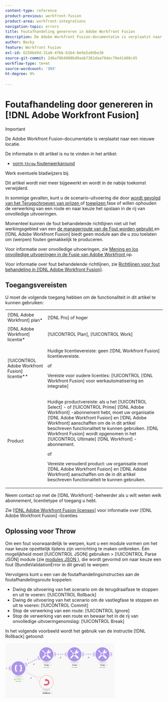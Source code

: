 ```yaml
---
content-type: reference
product-previous: workfront-fusion
product-area: workfront-integrations
navigation-topic: errors
title: Foutafhandeling genereren in Adobe Workfront Fusion
description: De Adobe Workfront Fusion-documentatie is verplaatst naar een nieuwe locatie. Dit artikel is vervangen, maar bevat een koppeling naar het nieuwe artikel dat deze functionaliteit behandelt.
author: Becky
feature: Workfront Fusion
exl-id: 6258bd4d-31a0-4fbb-b1b4-8e9a5a9dbe36
source-git-commit: 2d6af8b4988bd9aab7381daa79dec79e41408c45
workflow-type: tm+mt
source-wordcount: '393'
ht-degree: 0%

---
```


# Foutafhandeling door genereren in [!DNL Adobe Workfront Fusion]

>[!IMPORTANT]
>
>De Adobe Workfront Fusion-documentatie is verplaatst naar een nieuwe locatie.
>
>De informatie in dit artikel is nu te vinden in het artikel:
>
>* [ vorm `throw` foutenwerkaround ](https://experienceleague.adobe.com/docs/workfront-fusion/using/create-scenarios/configure-error-handling/throw.html)
>
>Werk eventuele bladwijzers bij.
>
>Dit artikel wordt niet meer bijgewerkt en wordt in de nabije toekomst verwijderd.

In sommige gevallen, kunt u de scenario-uitvoering die door [ wordt gevolgd van het Terugschroeven van prijzen ](../../workfront-fusion/scenarios/scenario-execution-cycles-phases.md#rollback) of [ toewijzen ](../../workfront-fusion/scenarios/scenario-execution-cycles-phases.md#commit) fase of willen ophouden de verwerking van een route en naar keuze het opslaan in de rij van onvolledige uitvoeringen.

Momenteel kunnen de fout behandelende richtlijnen niet uit het werkingsgebied van een [ de managerroute van de Fout worden gebruikt ](../../workfront-fusion/errors/error-handling.md#error) en [!DNL Adobe Workfront Fusion] biedt geen module aan die u zou toelaten om (werpen) fouten gemakkelijk te produceren.

Voor informatie over onvolledige uitvoeringen, zie [ Mening en los onvolledige uitvoeringen in de Fusie van Adobe Workfront ](../../workfront-fusion/scenarios/view-and-resolve-incomplete-executions.md) op.

Voor informatie over fout behandelende richtlijnen, zie [ Richtlijnen voor fout behandeling in  [!DNL Adobe Workfront Fusion]](../../workfront-fusion/errors/directives-for-error-handling.md).

## Toegangsvereisten

U moet de volgende toegang hebben om de functionaliteit in dit artikel te kunnen gebruiken:

<table style="table-layout:auto">
 <col> 
 <col> 
 <tbody> 
  <tr> 
   <td role="rowheader">[!DNL Adobe Workfront] plan*</td> 
   <td> <p>[!DNL Pro] of hoger</p> </td> 
  </tr> 
  <tr data-mc-conditions=""> 
   <td role="rowheader">[!DNL Adobe Workfront] licentie*</td> 
   <td> <p>[!UICONTROL Plan], [!UICONTROL Work]</p> </td> 
  </tr> 
  <tr> 
   <td role="rowheader">[!UICONTROL Adobe Workfront Fusion] licentie**</td> 
   <td>
   <p>Huidige licentievereiste: geen [!DNL Workfront Fusion] licentievereiste.</p>
   <p>of</p>
   <p>Vereiste voor oudere licenties: [!UICONTROL [!DNL Workfront Fusion] voor werkautomatisering en integratie] </p>
   </td> 
  </tr> 
  <tr> 
   <td role="rowheader">Product</td> 
   <td>
   <p>Huidige productvereiste: als u het [!UICONTROL Select] - of [!UICONTROL Prime] [!DNL Adobe Workfront] -abonnement hebt, moet uw organisatie [!DNL Adobe Workfront Fusion] en [!DNL Adobe Workfront] aanschaffen om de in dit artikel beschreven functionaliteit te kunnen gebruiken. [!DNL Workfront Fusion] wordt opgenomen in het [!UICONTROL Ultimate] [!DNL Workfront] -abonnement.</p>
   <p>of</p>
   <p>Vereiste verouderd product: uw organisatie moet [!DNL Adobe Workfront Fusion] en [!DNL Adobe Workfront] aanschaffen om de in dit artikel beschreven functionaliteit te kunnen gebruiken.</p>
   </td> 
  </tr> 
 </tbody> 
</table>

Neem contact op met de [!DNL Workfront] -beheerder als u wilt weten welk abonnement, licentietype of toegang u hebt.

Zie [[!DNL Adobe Workfront Fusion licenses]](../../workfront-fusion/get-started/license-automation-vs-integration.md) voor informatie over [!DNL Adobe Workfront Fusion] -licenties

## Oplossing voor Throw

Om een fout voorwaardelijk te werpen, kunt u een module vormen om het naar keuze opzettelijk tijdens zijn verrichting te maken ontbreken. Één mogelijkheid moet [!UICONTROL JSON] gebruiken > [!UICONTROL Parse JSON] module (zie [ modules JSON ](../../workfront-fusion/apps-and-their-modules/json-modules.md)), die wordt gevormd om naar keuze een fout (BundleValidationError in dit geval) te werpen:

Vervolgens kunt u een van de foutafhandelingsinstructies aan de foutafhandelingsroute koppelen:

* Dwing de uitvoering van het scenario om de terugdraaifase te stoppen en uit te voeren: [!UICONTROL Rollback]
* Dwing de uitvoering van het scenario om de vastlegfase te stoppen en uit te voeren: [!UICONTROL Commit]
* Stop de verwerking van een route: [!UICONTROL Ignore]
* Stop de verwerking van een route en bewaar het in de rij van onvolledige uitvoeringenomslag: [!UICONTROL Break]

In het volgende voorbeeld wordt het gebruik van de instructie [!DNL Rollback] getoond:

![](assets/rollback-directive-350x175.png)
